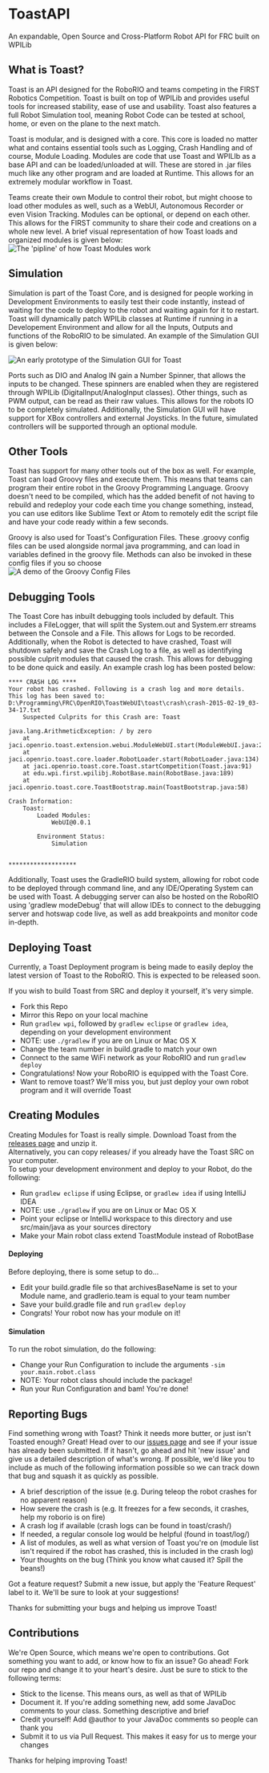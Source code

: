 # ToastAPI
An expandable, Open Source and Cross-Platform Robot API for FRC built on WPILib

## What is Toast?
Toast is an API designed for the RoboRIO and teams competing in the FIRST Robotics Competition. Toast is built on top of WPILib and provides useful tools for increased stability, ease of use and usability. Toast also features a full Robot Simulation tool, meaning Robot Code can be tested at school, home, or even on the plane to the next match.

Toast is modular, and is designed with a core. This core is loaded no matter what and contains essential tools such as Logging, Crash Handling and of course, Module Loading. Modules are code that use Toast and WPILIb as a base API and can be loaded/unloaded at will. These are stored in .jar files much like any other program and are loaded at Runtime. This allows for an extremely modular workflow in Toast.  

Teams create their own Module to control their robot, but might choose to load other modules as well, such as a WebUI, Autonomous Recorder or even Vision Tracking. Modules can be optional, or depend on each other. This allows for the FIRST community to share their code and creations on a whole new level. A brief visual representation of how Toast loads and organized modules is given below:
![The 'pipline' of how Toast Modules work](https://raw.githubusercontent.com/Open-RIO/ToastAPI/master/doc/Pipeline.png)

## Simulation
Simulation is part of the Toast Core, and is designed for people working in Development Environments to easily test their code instantly, instead of waiting for the code to deploy to the robot and waiting again for it to restart. Toast will dynamically patch WPILib classes at Runtime if running in a Developement Environment and allow for all the Inputs, Outputs and functions of the RoboRIO to be simulated. An example of the Simulation GUI is given below:  

![An early prototype of the Simulation GUI for Toast](https://raw.githubusercontent.com/Open-RIO/ToastAPI/master/doc/SimulationGUI.png)

Ports such as DIO and Analog IN gain a Number Spinner, that allows the inputs to be changed. These spinners are enabled when they are registered through WPILib (DigitalInput/AnalogInput classes). Other things, such as PWM output, can be read as their raw values. This allows for the robots IO to be completely simulated. Additionally, the Simulation GUI will have support for XBox controllers and external Joysticks. In the future, simulated controllers will be supported through an optional module.  

## Other Tools
Toast has support for many other tools out of the box as well. For example, Toast can load Groovy files and execute them. This means that teams can program
their entire robot in the Groovy Programming Language. Groovy doesn't need to be compiled, which has the added benefit of not having to rebuild and
redeploy your code each time you change something, instead, you can use editors like Sublime Text or Atom to remotely edit the script file and have
your code ready within a few seconds.  

Groovy is also used for Toast's Configuration Files. These .groovy config files can be used alongside normal java programming, and can load in variables
defined in the groovy file. Methods can also be invoked in these config files if you so choose  
![A demo of the Groovy Config Files](http://puu.sh/gpZC5/bd99a3242a.png)

## Debugging Tools
The Toast Core has inbuilt debugging tools included by default. This includes a FileLogger, that will split the System.out and System.err streams between the Console and a File. This allows for Logs to be recorded. Additionally, when the Robot is detected to have crashed, Toast will shutdown safely and save the Crash Log to a file, as well as identifying possible culprit modules that caused the crash. This allows for debugging to be done quick and easily.  An example crash log has been posted below:
```
**** CRASH LOG ****
Your robot has crashed. Following is a crash log and more details.
This log has been saved to: D:\Programming\FRC\OpenRIO\ToastWebUI\toast\crash\crash-2015-02-19_03-34-17.txt
	Suspected Culprits for this Crash are: Toast

java.lang.ArithmeticException: / by zero
	at jaci.openrio.toast.extension.webui.ModuleWebUI.start(ModuleWebUI.java:28)
	at jaci.openrio.toast.core.loader.RobotLoader.start(RobotLoader.java:134)
	at jaci.openrio.toast.core.Toast.startCompetition(Toast.java:91)
	at edu.wpi.first.wpilibj.RobotBase.main(RobotBase.java:189)
	at jaci.openrio.toast.core.ToastBootstrap.main(ToastBootstrap.java:58)

Crash Information:
	Toast:
		Loaded Modules:
			WebUI@0.0.1

		Environment Status:
			Simulation


*******************
```

Additionally, Toast uses the GradleRIO build system, allowing for robot code to be deployed through command line, and any IDE/Operating System can be used with Toast. A debugging server can also be hosted on the RoboRIO using 'gradlew modeDebug' that will allow IDEs to connect to the debugging server and hotswap code live, as well as add breakpoints and monitor code in-depth.

## Deploying Toast
Currently, a Toast Deployment program is being made to easily deploy the latest version of Toast to the RoboRIO. This is expected to be released soon.  

If you wish to build Toast from SRC and deploy it yourself, it's very simple.
- Fork this Repo
- Mirror this Repo on your local machine
- Run `gradlew wpi`, followed by `gradlew eclipse` or `gradlew idea`, depending on your development environment  
-   NOTE: use `./gradlew` if you are on Linux or Mac OS X
- Change the team number in build.gradle to match your own
- Connect to the same WiFi network as your RoboRIO and run `gradlew deploy`
- Congratulations! Now your RoboRIO is equipped with the Toast Core.
- Want to remove toast? We'll miss you, but just deploy your own robot program and it will override Toast

## Creating Modules
Creating Modules for Toast is really simple. Download Toast from the [releases page](https://github.com/Open-RIO/ToastAPI/releases) and unzip it.  
Alternatively, you can copy releases/ if you already have the Toast SRC on your computer.  
To setup your development environment and deploy to your Robot, do the following:
- Run `gradlew eclipse` if using Eclipse, or `gradlew idea` if using IntelliJ IDEA
-   NOTE: use `./gradlew` if you are on Linux or Mac OS X
- Point your eclipse or IntelliJ workspace to this directory and use src/main/java as your sources directory
- Make your Main robot class extend ToastModule instead of RobotBase

#### Deploying
Before deploying, there is some setup to do...
- Edit your build.gradle file so that archivesBaseName is set to your Module name, and gradlerio.team is equal to your team number
- Save your build.gradle file and run `gradlew deploy`
- Congrats! Your robot now has your module on it!

#### Simulation
To run the robot simulation, do the following:
- Change your Run Configuration to include the arguments ```-sim your.main.robot.class```
- 	NOTE: Your robot class should include the package!
- Run your Run Configuration and bam! You're done!

## Reporting Bugs
Find something wrong with Toast? Think it needs more butter, or just isn't Toasted enough? Great! Head over to our [issues page](https://github.com/Open-RIO/ToastAPI/issues) and see if your issue has already been submitted. If it hasn't, go ahead and hit 'new issue' and give us a detailed description of what's wrong. If possible, we'd like you to include as much of the following information possible so we can track down that bug and squash it as quickly as possible.  
- A brief description of the issue (e.g. During teleop the robot crashes for no apparent reason)
- How severe the crash is (e.g. It freezes for a few seconds, it crashes, help my roborio is on fire)
- A crash log if available (crash logs can be found in toast/crash/)
- If needed, a regular console log would be helpful (found in toast/log/)
- A list of modules, as well as what version of Toast you're on (module list isn't required if the robot has crashed, this is included in the crash log)
- Your thoughts on the bug (Think you know what caused it? Spill the beans!)

Got a feature request? Submit a new issue, but apply the 'Feature Request' label to it. We'll be sure to look at your suggestions!

Thanks for submitting your bugs and helping us improve Toast!

## Contributions
We're Open Source, which means we're open to contributions. Got something you want to add, or know how to fix an issue? Go ahead! Fork our repo and change it to your heart's desire. Just be sure to stick to the following terms:
- Stick to the license. This means ours, as well as that of WPILib
- Document it. If you're adding something new, add some JavaDoc comments to your class. Something descriptive and brief
- Credit yourself! Add @author to your JavaDoc comments so people can thank you
- Submit it to us via Pull Request. This makes it easy for us to merge your changes

Thanks for helping improving Toast!
